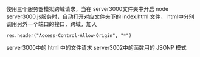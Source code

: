使用三个服务器模拟跨域请求，当在 server3000文件夹中开启 node server3000.js服务时，自动打开对应文件夹下的 index.html 文件，
html中分别调用另外一个端口的接口，跨域，加入
```
res.header("Access-Control-Allow-Origin", "*")
```
server3000中的 html 中的文件请求 server3002中的函数用的 JSONP 模式